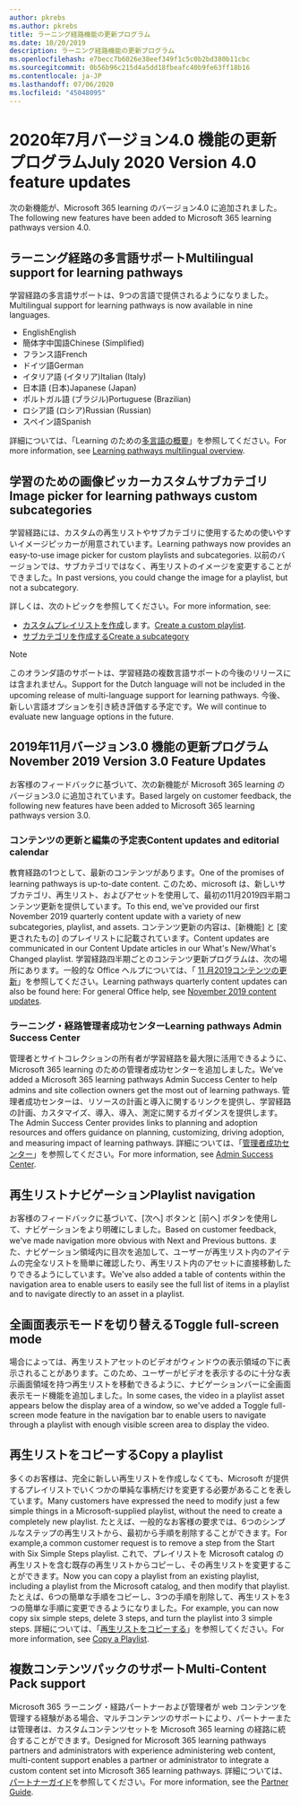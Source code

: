 ```yaml
---
author: pkrebs
ms.author: pkrebs
title: ラーニング経路機能の更新プログラム
ms.date: 10/20/2019
description: ラーニング経路機能の更新プログラム
ms.openlocfilehash: e7becc7b6026e38eef349f1c5c0b2bd380b11cbc
ms.sourcegitcommit: 0b56b96c215d4a5dd18fbeafc40b9fe63ff18b16
ms.contentlocale: ja-JP
ms.lasthandoff: 07/06/2020
ms.locfileid: "45048095"
---
```

# <a name="july-2020-version-40-feature-updates"></a><span data-ttu-id="0b8d3-103">2020年7月バージョン4.0 機能の更新プログラム</span><span class="sxs-lookup"><span data-stu-id="0b8d3-103">July 2020 Version 4.0 feature updates</span></span> 

<span data-ttu-id="0b8d3-104">次の新機能が、Microsoft 365 learning のバージョン4.0 に追加されました。</span><span class="sxs-lookup"><span data-stu-id="0b8d3-104">The following new features have been added to Microsoft 365 learning pathways version 4.0.</span></span> 

## <a name="multilingual-support-for-learning-pathways"></a><span data-ttu-id="0b8d3-105">ラーニング経路の多言語サポート</span><span class="sxs-lookup"><span data-stu-id="0b8d3-105">Multilingual support for learning pathways</span></span> 
<span data-ttu-id="0b8d3-106">学習経路の多言語サポートは、9つの言語で提供されるようになりました。</span><span class="sxs-lookup"><span data-stu-id="0b8d3-106">Multilingual support for learning pathways is now available in nine languages.</span></span>  
- <span data-ttu-id="0b8d3-107">English</span><span class="sxs-lookup"><span data-stu-id="0b8d3-107">English</span></span>     
- <span data-ttu-id="0b8d3-108">簡体字中国語</span><span class="sxs-lookup"><span data-stu-id="0b8d3-108">Chinese (Simplified)</span></span> 
- <span data-ttu-id="0b8d3-109">フランス語</span><span class="sxs-lookup"><span data-stu-id="0b8d3-109">French</span></span> 
- <span data-ttu-id="0b8d3-110">ドイツ語</span><span class="sxs-lookup"><span data-stu-id="0b8d3-110">German</span></span> 
- <span data-ttu-id="0b8d3-111">イタリア語 (イタリア)</span><span class="sxs-lookup"><span data-stu-id="0b8d3-111">Italian (Italy)</span></span> 
- <span data-ttu-id="0b8d3-112">日本語 (日本)</span><span class="sxs-lookup"><span data-stu-id="0b8d3-112">Japanese (Japan)</span></span> 
- <span data-ttu-id="0b8d3-113">ポルトガル語 (ブラジル)</span><span class="sxs-lookup"><span data-stu-id="0b8d3-113">Portuguese (Brazilian)</span></span> 
- <span data-ttu-id="0b8d3-114">ロシア語 (ロシア)</span><span class="sxs-lookup"><span data-stu-id="0b8d3-114">Russian (Russian)</span></span> 
- <span data-ttu-id="0b8d3-115">スペイン語</span><span class="sxs-lookup"><span data-stu-id="0b8d3-115">Spanish</span></span> 

<span data-ttu-id="0b8d3-116">詳細については、「Learning のための[多言語の概要](custom_overview.md)」を参照してください。</span><span class="sxs-lookup"><span data-stu-id="0b8d3-116">For more information, see [Learning pathways multilingual overview](custom_overview.md).</span></span> 

## <a name="image-picker-for-learning-pathways-custom-subcategories"></a><span data-ttu-id="0b8d3-117">学習のための画像ピッカーカスタムサブカテゴリ</span><span class="sxs-lookup"><span data-stu-id="0b8d3-117">Image picker for learning pathways custom subcategories</span></span> 
<span data-ttu-id="0b8d3-118">学習経路には、カスタムの再生リストやサブカテゴリに使用するための使いやすいイメージピッカーが用意されています。</span><span class="sxs-lookup"><span data-stu-id="0b8d3-118">Learning pathways now provides an easy-to-use image picker for custom playlists and subcategories.</span></span>  <span data-ttu-id="0b8d3-119">以前のバージョンでは、サブカテゴリではなく、再生リストのイメージを変更することができました。</span><span class="sxs-lookup"><span data-stu-id="0b8d3-119">In past versions, you could change the image for a playlist, but not a subcategory.</span></span>  

<span data-ttu-id="0b8d3-120">詳しくは、次のトピックを参照してください。</span><span class="sxs-lookup"><span data-stu-id="0b8d3-120">For more information, see:</span></span>
- <span data-ttu-id="0b8d3-121">[カスタムプレイリストを作成](custom_createnewplaylist.md)します。</span><span class="sxs-lookup"><span data-stu-id="0b8d3-121">[Create a custom playlist](custom_createnewplaylist.md).</span></span> 
- [<span data-ttu-id="0b8d3-122">サブカテゴリを作成する</span><span class="sxs-lookup"><span data-stu-id="0b8d3-122">Create a subcategory</span></span>](custom_createnewcat.md)

> [!NOTE]
> <span data-ttu-id="0b8d3-123">このオランダ語のサポートは、学習経路の複数言語サポートの今後のリリースには含まれません。</span><span class="sxs-lookup"><span data-stu-id="0b8d3-123">Support for the Dutch language will not be included in the upcoming release of multi-language support for learning pathways.</span></span> <span data-ttu-id="0b8d3-124">今後、新しい言語オプションを引き続き評価する予定です。</span><span class="sxs-lookup"><span data-stu-id="0b8d3-124">We will continue to evaluate new language options in the future.</span></span>

## <a name="november-2019-version-30-feature-updates"></a><span data-ttu-id="0b8d3-125">2019年11月バージョン3.0 機能の更新プログラム</span><span class="sxs-lookup"><span data-stu-id="0b8d3-125">November 2019 Version 3.0 Feature Updates</span></span>
<span data-ttu-id="0b8d3-126">お客様のフィードバックに基づいて、次の新機能が Microsoft 365 learning のバージョン3.0 に追加されています。</span><span class="sxs-lookup"><span data-stu-id="0b8d3-126">Based largely on customer feedback, the following new features have been added to Microsoft 365 learning pathways version 3.0.</span></span>

### <a name="content-updates-and-editorial-calendar"></a><span data-ttu-id="0b8d3-127">コンテンツの更新と編集の予定表</span><span class="sxs-lookup"><span data-stu-id="0b8d3-127">Content updates and editorial calendar</span></span>
<span data-ttu-id="0b8d3-128">教育経路の1つとして、最新のコンテンツがあります。</span><span class="sxs-lookup"><span data-stu-id="0b8d3-128">One of the promises of learning pathways is up-to-date content.</span></span> <span data-ttu-id="0b8d3-129">このため、microsoft は、新しいサブカテゴリ、再生リスト、およびアセットを使用して、最初の11月2019四半期コンテンツ更新を提供しています。</span><span class="sxs-lookup"><span data-stu-id="0b8d3-129">To this end, we've provided our first November 2019 quarterly content update with a variety of new subcategories, playlist, and assets.</span></span> <span data-ttu-id="0b8d3-130">コンテンツ更新の内容は、[新機能] と [変更されたもの] のプレイリストに記載されています。</span><span class="sxs-lookup"><span data-stu-id="0b8d3-130">Content updates are communicated in our Content Update articles in our What's New/What's Changed playlist.</span></span> <span data-ttu-id="0b8d3-131">学習経路四半期ごとのコンテンツ更新プログラムは、次の場所にあります。一般的な Office ヘルプについては、「 [11 月2019コンテンツの更新](custom_contentupdates.md)」を参照してください。</span><span class="sxs-lookup"><span data-stu-id="0b8d3-131">Learning pathways quarterly content updates can also be found here: For general Office help, see [November 2019 content updates](custom_contentupdates.md).</span></span>

### <a name="learning-pathways-admin-success-center"></a><span data-ttu-id="0b8d3-132">ラーニング・経路管理者成功センター</span><span class="sxs-lookup"><span data-stu-id="0b8d3-132">Learning pathways Admin Success Center</span></span>
<span data-ttu-id="0b8d3-133">管理者とサイトコレクションの所有者が学習経路を最大限に活用できるように、Microsoft 365 learning のための管理者成功センターを追加しました。</span><span class="sxs-lookup"><span data-stu-id="0b8d3-133">We've added a Microsoft 365 learning pathways Admin Success Center to help admins and site collection owners get the most out of learning pathways.</span></span> <span data-ttu-id="0b8d3-134">管理者成功センターは、リソースの計画と導入に関するリンクを提供し、学習経路の計画、カスタマイズ、導入、導入、測定に関するガイダンスを提供します。</span><span class="sxs-lookup"><span data-stu-id="0b8d3-134">The Admin Success Center provides links to planning and adoption resources and offers guidance on planning, customizing, driving adoption, and measuring impact of learning pathways.</span></span> <span data-ttu-id="0b8d3-135">詳細については、「[管理者成功センター](custom_successcenter.md)」を参照してください。</span><span class="sxs-lookup"><span data-stu-id="0b8d3-135">For more information, see [Admin Success Center](custom_successcenter.md).</span></span>

## <a name="playlist-navigation"></a><span data-ttu-id="0b8d3-136">再生リストナビゲーション</span><span class="sxs-lookup"><span data-stu-id="0b8d3-136">Playlist navigation</span></span>
<span data-ttu-id="0b8d3-137">お客様のフィードバックに基づいて、[次へ] ボタンと [前へ] ボタンを使用して、ナビゲーションをより明確にしました。</span><span class="sxs-lookup"><span data-stu-id="0b8d3-137">Based on customer feedback, we've made navigation more obvious with Next and Previous buttons.</span></span> <span data-ttu-id="0b8d3-138">また、ナビゲーション領域内に目次を追加して、ユーザーが再生リスト内のアイテムの完全なリストを簡単に確認したり、再生リスト内のアセットに直接移動したりできるようにしています。</span><span class="sxs-lookup"><span data-stu-id="0b8d3-138">We've also added a table of contents within the navigation area to enable users to easily see the full list of items in a playlist and to navigate directly to an asset in a playlist.</span></span>

## <a name="toggle-full-screen-mode"></a><span data-ttu-id="0b8d3-139">全画面表示モードを切り替える</span><span class="sxs-lookup"><span data-stu-id="0b8d3-139">Toggle full-screen mode</span></span>
<span data-ttu-id="0b8d3-140">場合によっては、再生リストアセットのビデオがウィンドウの表示領域の下に表示されることがあります。このため、ユーザーがビデオを表示するのに十分な表示画面領域を持つ再生リストを移動できるように、ナビゲーションバーに全画面表示モード機能を追加しました。</span><span class="sxs-lookup"><span data-stu-id="0b8d3-140">In some cases, the video in a playlist asset appears below the display area of a window, so we've added a Toggle full-screen mode feature in the navigation bar to enable users to navigate through a playlist with enough visible screen area to display the video.</span></span>

## <a name="copy-a-playlist"></a><span data-ttu-id="0b8d3-141">再生リストをコピーする</span><span class="sxs-lookup"><span data-stu-id="0b8d3-141">Copy a playlist</span></span>
<span data-ttu-id="0b8d3-142">多くのお客様は、完全に新しい再生リストを作成しなくても、Microsoft が提供するプレイリストでいくつかの単純な事柄だけを変更する必要があることを表しています。</span><span class="sxs-lookup"><span data-stu-id="0b8d3-142">Many customers have expressed the need to modify just a few simple things in a Microsoft-supplied playlist, without the need to create a completely new playlist.</span></span> <span data-ttu-id="0b8d3-143">たとえば、一般的なお客様の要求では、6つのシンプルなステップの再生リストから、最初から手順を削除することができます。</span><span class="sxs-lookup"><span data-stu-id="0b8d3-143">For example,a common customer request is to remove a step from the Start with Six Simple Steps playlist.</span></span> <span data-ttu-id="0b8d3-144">これで、プレイリストを Microsoft catalog の再生リストを含む既存の再生リストからコピーし、その再生リストを変更することができます。</span><span class="sxs-lookup"><span data-stu-id="0b8d3-144">Now you can copy a playlist from an existing playlist, including a playlist from the Microsoft catalog, and then modify that playlist.</span></span> <span data-ttu-id="0b8d3-145">たとえば、6つの簡単な手順をコピーし、3つの手順を削除して、再生リストを3つの簡単な手順に変更できるようになりました。</span><span class="sxs-lookup"><span data-stu-id="0b8d3-145">For example, you can now copy six simple steps, delete 3 steps, and turn the playlist into 3 simple steps.</span></span> <span data-ttu-id="0b8d3-146">詳細については、「[再生リストをコピーする](custom_copyplaylist.md)」を参照してください。</span><span class="sxs-lookup"><span data-stu-id="0b8d3-146">For more information, see [Copy a Playlist](custom_copyplaylist.md).</span></span>

## <a name="multi-content-pack-support"></a><span data-ttu-id="0b8d3-147">複数コンテンツパックのサポート</span><span class="sxs-lookup"><span data-stu-id="0b8d3-147">Multi-Content Pack support</span></span>
<span data-ttu-id="0b8d3-148">Microsoft 365 ラーニング・経路パートナーおよび管理者が web コンテンツを管理する経験がある場合、マルチコンテンツのサポートにより、パートナーまたは管理者は、カスタムコンテンツセットを Microsoft 365 learning の経路に統合することができます。</span><span class="sxs-lookup"><span data-stu-id="0b8d3-148">Designed for Microsoft 365 learning pathways partners and administrators with experience administering web content, multi-content support enables a partner or administrator to integrate a custom content set into Microsoft 365 learning pathways.</span></span> <span data-ttu-id="0b8d3-149">詳細については、[パートナーガイド](custom_partnerguide.md)を参照してください。</span><span class="sxs-lookup"><span data-stu-id="0b8d3-149">For more information, see the [Partner Guide](custom_partnerguide.md).</span></span>

